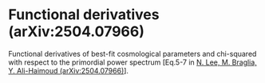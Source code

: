 # Functional derivatives (arXiv:2504.07966)

Functional derivatives of best-fit cosmological parameters and chi-squared with respect to the primordial power spectrum [Eq.5-7 in [N. Lee, M. Braglia, Y. Ali-Haimoud  (arXiv:2504.07966)](https://arxiv.org/abs/2504.07966)].
